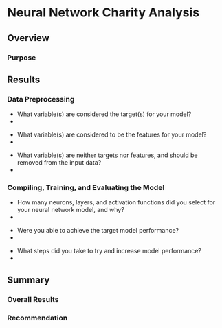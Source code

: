 <h1>Neural Network Charity Analysis</h1>

<h2>Overview</h2>

<h3>Purpose</h3>

<h2>Results</h2>

<h3>Data Preprocessing</h3>

<ul>
  <li>What variable(s) are considered the target(s) for your model?
  <li></li></li>
  </ul>
  
<ul>
  <li>What variable(s) are considered to be the features for your model?
  <li></li></li>
  </ul>
  
<ul>
  <li>What variable(s) are neither targets nor features, and should be removed from the input data?
  <li></li></li>
  </ul>

<h3>Compiling, Training, and Evaluating the Model</h3>

<ul>
  <li>How many neurons, layers, and activation functions did you select for your neural network model, and why?
  <li></li></li>
  </ul>
  
<ul>
  <li>Were you able to achieve the target model performance?
  <li></li></li>
  </ul>
  
<ul>
  <li>What steps did you take to try and increase model performance?
  <li></li></li>
  </ul>

<h2>Summary</h2>

<h3>Overall Results</h3>

<h3>Recommendation</h3>

